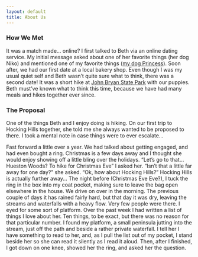 ```yaml
---
layout: default
title: About Us
---
```


### How We Met

It was a match made… online? I first talked to Beth via an online dating service. My initial message asked about one of her favorite things (her dog Niko) and mentioned one of my favorite things ([my dog Princess](http://www.puppy-snuggles.com/blog/puppy-profile-princess/)).  Soon after, we had our first date at a local bakery shop. Even though I was my usual quiet self and Beth wasn’t quite sure what to think, there was a second date!  It was a short hike at [John Bryan State Park](http://parks.ohiodnr.gov/johnbryan) with our puppies.  Beth must’ve known what to think this time, because we have had many meals and hikes together ever since.

### The Proposal

One of the things Beth and I enjoy doing is hiking. On our first trip to Hocking Hills together, she told me she always wanted to be proposed to there. I took a mental note in case things were to ever escalate…

Fast forward a little over a year. We had talked about getting engaged, and had even bought a ring. Christmas is a few days away and I thought she would enjoy showing off a little bling over the holidays. “Let’s go to that… Hueston Woods? To hike for Christmas Eve” I asked her. “Isn’t that a little far away for one day?” she asked. “Ok, how about Hocking Hills?” Hocking Hills is actually further away… The night before (Christmas Eve Eve?), I tuck the ring in the box into my coat pocket, making sure to leave the bag open elsewhere in the house. We drive on over in the morning. The previous couple of days it has rained fairly hard, but that day it was dry, leaving the streams and waterfalls with a heavy flow. Very few people were there. I eyed for some sort of platform. Over the past week I had written a list of things I love about her. Ten things, to be exact, but there was no reason for that particular number. I found my platform, a small peninsula jutting into the stream, just off the path and beside a rather private waterfall. I tell her I have something to read to her, and, as I pull the list out of my pocket, I stand beside her so she can read it silently as I read it aloud. Then, after I finished, I got down on one knee, showed her the ring, and asked her the question.